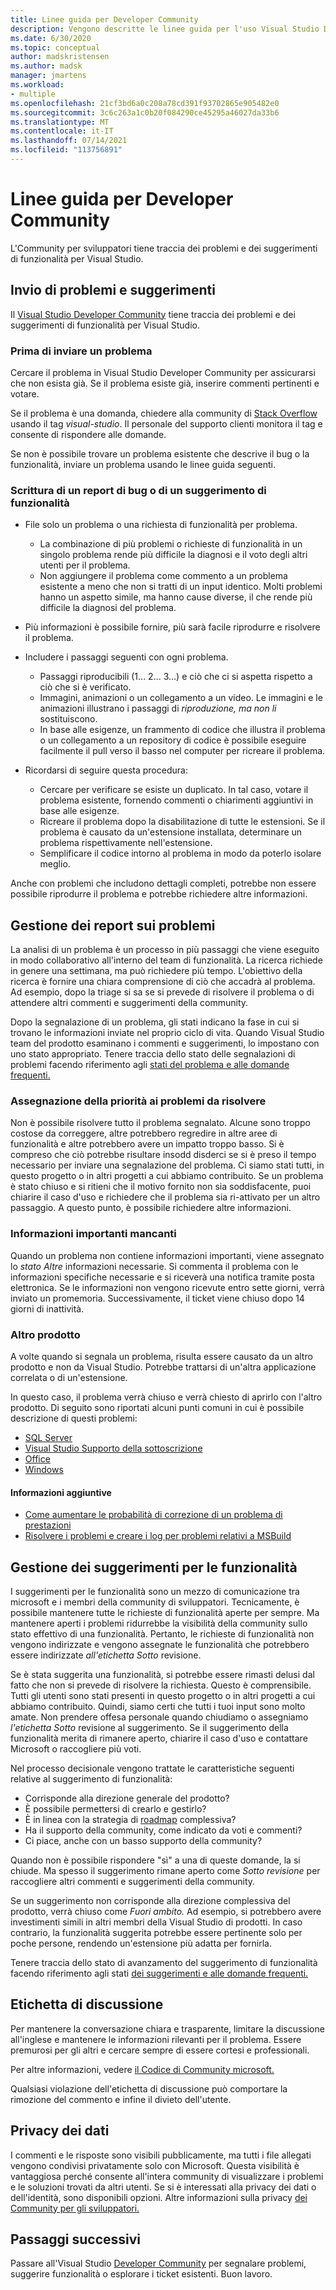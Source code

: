 ```yaml
---
title: Linee guida per Developer Community
description: Vengono descritte le linee guida per l'uso Visual Studio Developer Community.
ms.date: 6/30/2020
ms.topic: conceptual
author: madskristensen
ms.author: madsk
manager: jmartens
ms.workload:
- multiple
ms.openlocfilehash: 21cf3bd6a0c208a78cd391f93702865e905482e0
ms.sourcegitcommit: 3c6c263a1c0b20f084290ce45295a46027da33b6
ms.translationtype: MT
ms.contentlocale: it-IT
ms.lasthandoff: 07/14/2021
ms.locfileid: "113756891"
---
```

# <a name="developer-community-guidelines"></a>Linee guida per Developer Community

L'Community per sviluppatori tiene traccia dei problemi e dei suggerimenti di funzionalità per Visual Studio.

## <a name="submitting-problems-and-suggestions"></a>Invio di problemi e suggerimenti

Il [Visual Studio Developer Community](https://aka.ms/feedback/suggest?space=8) tiene traccia dei problemi e dei suggerimenti di funzionalità per Visual Studio.

### <a name="before-submitting-an-issue"></a>Prima di inviare un problema

Cercare il problema in Visual Studio Developer Community per assicurarsi che non esista già. Se il problema esiste già, inserire commenti pertinenti e votare.

Se il problema è una domanda, chiedere alla community di [Stack Overflow](https://stackoverflow.com/questions/tagged/visual-studio?tab=Newest) usando il tag _visual-studio_. Il personale del supporto clienti monitora il tag e consente di rispondere alle domande.

Se non è possibile trovare un problema esistente che descrive il bug o la funzionalità, inviare un problema usando le linee guida seguenti.

### <a name="writing-a-good-bug-report-or-feature-suggestion"></a>Scrittura di un report di bug o di un suggerimento di funzionalità

- File solo un problema o una richiesta di funzionalità per problema.

  - La combinazione di più problemi o richieste di funzionalità in un singolo problema rende più difficile la diagnosi e il voto degli altri utenti per il problema.
  - Non aggiungere il problema come commento a un problema esistente a meno che non si tratti di un input identico. Molti problemi hanno un aspetto simile, ma hanno cause diverse, il che rende più difficile la diagnosi del problema.

- Più informazioni è possibile fornire, più sarà facile riprodurre e risolvere il problema.
- Includere i passaggi seguenti con ogni problema.

  - Passaggi riproducibili (1... 2... 3...) e ciò che ci si aspetta rispetto a ciò che si è verificato.
  - Immagini, animazioni o un collegamento a un video. Le immagini e le animazioni illustrano i passaggi di _riproduzione, ma non li_ sostituiscono.
  - In base alle esigenze, un frammento di codice che illustra il problema o un collegamento a un repository di codice è possibile eseguire facilmente il pull verso il basso nel computer per ricreare il problema.

- Ricordarsi di seguire questa procedura:

  - Cercare per verificare se esiste un duplicato. In tal caso, votare il problema esistente, fornendo commenti o chiarimenti aggiuntivi in base alle esigenze.
  - Ricreare il problema dopo la disabilitazione di tutte le estensioni. Se il problema è causato da un'estensione installata, determinare un problema rispettivamente nell'estensione.
  - Semplificare il codice intorno al problema in modo da poterlo isolare meglio.

Anche con problemi che includono dettagli completi, potrebbe non essere possibile riprodurre il problema e potrebbe richiedere altre informazioni.

## <a name="managing-problem-reports"></a>Gestione dei report sui problemi

La analisi di un problema è un processo in più passaggi che viene eseguito in modo collaborativo all'interno del team di funzionalità. La ricerca richiede in genere una settimana, ma può richiedere più tempo. L'obiettivo della ricerca è fornire una chiara comprensione di ciò che accadrà al problema. Ad esempio, dopo la triage si sa se si prevede di risolvere il problema o di attendere altri commenti e suggerimenti della community.

Dopo la segnalazione di un problema, gli stati indicano la fase in cui si trovano le informazioni inviate nel proprio ciclo di vita. Quando Visual Studio team del prodotto esaminano i commenti e suggerimenti, lo impostano con uno stato appropriato. Tenere traccia dello stato delle segnalazioni di problemi facendo riferimento agli [stati del problema e alle domande frequenti.](./report-a-problem.yml)

### <a name="prioritizing-which-issues-to-fix"></a>Assegnazione della priorità ai problemi da risolvere

Non è possibile risolvere tutto il problema segnalato. Alcune sono troppo costose da correggere, altre potrebbero regredire in altre aree di funzionalità e altre potrebbero avere un impatto troppo basso. Si è compreso che ciò potrebbe risultare insodd disderci se si è preso il tempo necessario per inviare una segnalazione del problema. Ci siamo stati tutti, in questo progetto o in altri progetti a cui abbiamo contribuito. Se un problema è stato chiuso e si ritieni che il motivo fornito non sia soddisfacente, puoi chiarire il caso d'uso e richiedere che il problema sia ri-attivato per un altro passaggio. A questo punto, è possibile richiedere altre informazioni.

### <a name="missing-important-information"></a>Informazioni importanti mancanti

Quando un problema non contiene informazioni importanti, viene assegnato lo _stato Altre_ informazioni necessarie. Si commenta il problema con le informazioni specifiche necessarie e si riceverà una notifica tramite posta elettronica. Se le informazioni non vengono ricevute entro sette giorni, verrà inviato un promemoria. Successivamente, il ticket viene chiuso dopo 14 giorni di inattività.

### <a name="other-product"></a>Altro prodotto

A volte quando si segnala un problema, risulta essere causato da un altro prodotto e non da Visual Studio. Potrebbe trattarsi di un'altra applicazione correlata o di un'estensione. 

In questo caso, il problema verrà chiuso e verrà chiesto di aprirlo con l'altro prodotto. Di seguito sono riportati alcuni punti comuni in cui è possibile descrizione di questi problemi:

* [SQL Server](https://feedback.azure.com/forums/908035-sql-server)
* [Visual Studio Supporto della sottoscrizione](https://feedback.azure.com/forums/908035-sql-server)
* [Office](https://support.office.com/article/how-do-i-give-feedback-on-microsoft-office-2b102d44-b43f-4dd2-9ff4-23cf144cfb11)
* [Windows](https://support.microsoft.com/help/4021566/windows-10-send-feedback-to-microsoft-with-feedback-hub-app)

#### <a name="additional-information"></a>Informazioni aggiuntive

- [Come aumentare le probabilità di correzione di un problema di prestazioni](./how-to-increase-chances-of-performance-issue-being-fixed.md)
- [Risolvere i problemi e creare i log per problemi relativi a MSBuild](./msbuild-logs.md)

## <a name="managing-feature-suggestions"></a>Gestione dei suggerimenti per le funzionalità

I suggerimenti per le funzionalità sono un mezzo di comunicazione tra microsoft e i membri della community di sviluppatori. Tecnicamente, è possibile mantenere tutte le richieste di funzionalità aperte per sempre. Ma mantenere aperti i problemi ridurrebbe la visibilità della community sullo stato effettivo di una funzionalità. Pertanto, le richieste di funzionalità non vengono indirizzate e vengono assegnate le funzionalità che potrebbero essere indirizzate _all'etichetta Sotto_ revisione.

Se è stata suggerita una funzionalità, si potrebbe essere rimasti delusi dal fatto che non si prevede di risolvere la richiesta. Questo è comprensibile. Tutti gli utenti sono stati presenti in questo progetto o in altri progetti a cui abbiamo contribuito. Quindi, siamo certi che tutti i tuoi input sono molto amate. Non prendere offesa personale quando chiudiamo o assegniamo _l'etichetta Sotto_ revisione al suggerimento. Se il suggerimento della funzionalità merita di rimanere aperto, chiarire il caso d'uso e contattare Microsoft o raccogliere più voti.

Nel processo decisionale vengono trattate le caratteristiche seguenti relative al suggerimento di funzionalità:

- Corrisponde alla direzione generale del prodotto?
- È possibile permettersi di crearlo e gestirlo?
- È in linea con la strategia di [roadmap](/visualstudio/productinfo/vs-roadmap) complessiva?
- Ha il supporto della community, come indicato da voti e commenti?
- Ci piace, anche con un basso supporto della community?

Quando non è possibile rispondere "sì" a una di queste domande, la si chiude. Ma spesso il suggerimento rimane aperto come _Sotto revisione_ per raccogliere altri commenti e suggerimenti della community.

Se un suggerimento non corrisponde alla direzione complessiva del prodotto, verrà chiuso come *Fuori ambito.* Ad esempio, si potrebbero avere investimenti simili in altri membri della Visual Studio di prodotti. In caso contrario, la funzionalità suggerita potrebbe essere pertinente solo per poche persone, rendendo un'estensione più adatta per fornirla.

Tenere traccia dello stato di avanzamento del suggerimento di funzionalità facendo riferimento agli stati [dei suggerimenti e alle domande frequenti.](./report-a-problem.yml)

## <a name="discussion-etiquette"></a>Etichetta di discussione

Per mantenere la conversazione chiara e trasparente, limitare la discussione all'inglese e mantenere le informazioni rilevanti per il problema. Essere premurosi per gli altri e cercare sempre di essere cortesi e professionali.

Per altre informazioni, vedere [il Codice di Community microsoft.](https://answers.microsoft.com/en-us/page/codeofconduct)

Qualsiasi violazione dell'etichetta di discussione può comportare la rimozione del commento e infine il divieto dell'utente.

## <a name="data-privacy"></a>Privacy dei dati

I commenti e le risposte sono visibili pubblicamente, ma tutti i file allegati vengono condivisi privatamente solo con Microsoft. Questa visibilità è vantaggiosa perché consente all'intera community di visualizzare i problemi e le soluzioni trovati da altri utenti. Se si è interessati alla privacy dei dati o dell'identità, sono disponibili opzioni. Altre informazioni sulla privacy [dei Community per gli sviluppatori.](./developer-community-privacy.md)

## <a name="next-steps"></a>Passaggi successivi

Passare all'Visual Studio [Developer Community](https://aka.ms/feedback/suggest?space=8) per segnalare problemi, suggerire funzionalità o esplorare i ticket esistenti. Buon lavoro.
